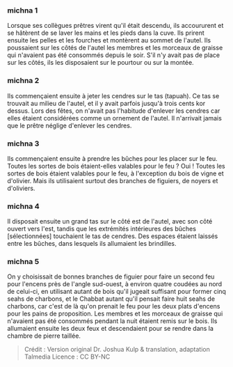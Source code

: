 
### michna 1
Lorsque ses collègues prêtres virent qu'il était descendu, ils accoururent et se hâtèrent de se laver les mains et les pieds dans la cuve. Ils prirent ensuite les pelles et les fourches et montèrent au sommet de l'autel. Ils poussaient sur les côtés de l'autel les membres et les morceaux de graisse qui n'avaient pas été consommés depuis le soir. S'il n'y avait pas de place sur les côtés, ils les disposaient sur le pourtour ou sur la montée.

### michna 2
Ils commençaient ensuite à jeter les cendres sur le tas (tapuah). Ce tas se trouvait au milieu de l'autel, et il y avait parfois jusqu'à trois cents kor dessus. Lors des fêtes, on n'avait pas l'habitude d'enlever les cendres car elles étaient considérées comme un ornement de l'autel. Il n'arrivait jamais que le prêtre néglige d'enlever les cendres.

### michna 3
Ils commençaient ensuite à prendre les bûches pour les placer sur le feu. Toutes les sortes de bois étaient-elles valables pour le feu ? Oui ! Toutes les sortes de bois étaient valables pour le feu, à l'exception du bois de vigne et d'olivier. Mais ils utilisaient surtout des branches de figuiers, de noyers et d'oliviers.

### michna 4
Il disposait ensuite un grand tas sur le côté est de l'autel, avec son côté ouvert vers l'est, tandis que les extrémités intérieures des bûches [sélectionnées] touchaient le tas de cendres. Des espaces étaient laissés entre les bûches, dans lesquels ils allumaient les brindilles.

### michna 5
On y choisissait de bonnes branches de figuier pour faire un second feu pour l'encens près de l'angle sud-ouest, à environ quatre coudées au nord de celui-ci, en utilisant autant de bois qu'il jugeait suffisant pour former cinq seahs de charbons, et le Chabbat autant qu'il pensait faire huit seahs de charbons, car c'est de là qu'on prenait le feu pour les deux plats d'encens pour les pains de proposition. Les membres et les morceaux de graisse qui n'avaient pas été consommés pendant la nuit étaient remis sur le bois. Ils allumaient ensuite les deux feux et descendaient pour se rendre dans la chambre de pierre taillée.

>Crédit : Version original Dr. Joshua Kulp & translation, adaptation Talmedia
>Licence : CC BY-NC